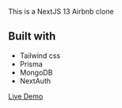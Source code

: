 
This is a NextJS 13 Airbnb clone



## Built with
- Tailwind css
- Prisma
- MongoDB
- NextAuth

[Live Demo](https://homey-kd4xidt6v-darhin97.vercel.app/)
